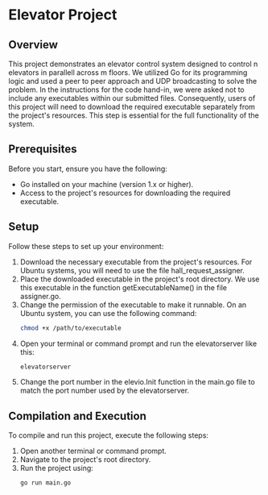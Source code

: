 # Elevator Project

## Overview

This project demonstrates an elevator control system designed to control n elevators in parallell across m floors. We utilized Go for its  programming logic and used a peer to peer approach and UDP broadcasting to solve the problem. In the instructions for the code hand-in, we were asked not to include any executables within our submitted files. Consequently, users of this project will need to download the required executable separately from the project's resources. This step is essential for the full functionality of the system.

## Prerequisites

Before you start, ensure you have the following:
- Go installed on your machine (version 1.x or higher).
- Access to the project's resources for downloading the required executable.

## Setup

Follow these steps to set up your environment:

1. Download the necessary executable from the project's resources. For Ubuntu systems, you will need to use the file hall_request_assigner.
2. Place the downloaded executable in the project's root directory. We use this executable in the function getExecutableName() in the file assigner.go.
3. Change the permission of the executable to make it runnable. On an Ubuntu system, you can use the following command:
   ```bash
   chmod +x /path/to/executable
4. Open your terminal or command prompt and run the elevatorserver like this:
   ```bash
   elevatorserver
   
6. Change the port number in the elevio.Init function in the main.go file to match the port number used by the elevatorserver. 

## Compilation and Execution

To compile and run this project, execute the following steps:

1. Open another terminal or command prompt.
2. Navigate to the project's root directory.
3. Run the project using:
   ```bash
   go run main.go

